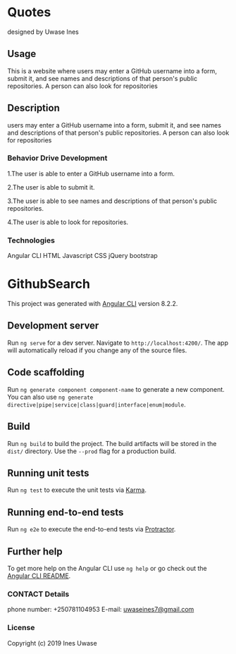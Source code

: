 # Quotes
designed by Uwase Ines
## Usage
This is a website where users may enter a GitHub username into a form, submit it, and see names and descriptions of that person's public repositories. A person can also look for repositories
## Description
 users may enter a GitHub username into a form, submit it, and see names and descriptions of that person's public repositories. A person can also look for repositories
### Behavior Drive Development
1.The user is able to enter a GitHub username into a form.

2.The user is able to submit it.

3.The user is able to  see names and descriptions of that person's public repositories.

4.The user is able to look for repositories.

### Technologies
Angular CLI
HTML 
Javascript 
CSS 
jQuery
bootstrap

# GithubSearch

This project was generated with [Angular CLI](https://github.com/angular/angular-cli) version 8.2.2.

## Development server

Run `ng serve` for a dev server. Navigate to `http://localhost:4200/`. The app will automatically reload if you change any of the source files.

## Code scaffolding

Run `ng generate component component-name` to generate a new component. You can also use `ng generate directive|pipe|service|class|guard|interface|enum|module`.

## Build

Run `ng build` to build the project. The build artifacts will be stored in the `dist/` directory. Use the `--prod` flag for a production build.

## Running unit tests

Run `ng test` to execute the unit tests via [Karma](https://karma-runner.github.io).

## Running end-to-end tests

Run `ng e2e` to execute the end-to-end tests via [Protractor](http://www.protractortest.org/).

## Further help

To get more help on the Angular CLI use `ng help` or go check out the [Angular CLI README](https://github.com/angular/angular-cli/blob/master/README.md).

### CONTACT Details
phone number: +250781104953 E-mail: uwaseines7@gmail.com

### License
Copyright (c) 2019 Ines Uwase

